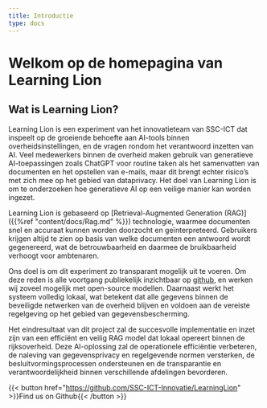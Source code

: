 ```yaml
---
title: Introductie
type: docs
---
```


# Welkom op de homepagina van Learning Lion

## Wat is Learning Lion?
Learning Lion is een experiment van het innovatieteam van SSC-ICT dat inspeelt op de groeiende behoefte aan AI-tools binnen overheidsinstellingen, en de vragen rondom het verantwoord inzetten van AI. Veel medewerkers binnen de overheid maken gebruik van generatieve AI-toepassingen zoals ChatGPT voor routine taken als het samenvatten van documenten en het opstellen van e-mails, maar dit brengt echter risico’s met zich mee op het gebied van dataprivacy. Het doel van Learning Lion is om te onderzoeken hoe generatieve AI op een veilige manier kan worden ingezet.

Learning Lion is gebaseerd op [Retrieval-Augmented Generation (RAG)]({{%ref "content/docs/Rag.md" %}}) technologie, waarmee documenten snel en accuraat kunnen worden doorzocht en geïnterpreteerd. Gebruikers krijgen altijd te zien op basis van welke documenten een antwoord wordt gegenereerd, wat de betrouwbaarheid en daarmee de bruikbaarheid verhoogt voor ambtenaren. 

Ons doel is om dit experiment zo transparant mogelijk uit te voeren. Om deze reden is alle voortgang publiekelijk inzichtbaar op [github](https://github.com/SSC-ICT-Innovatie/LearningLion}), en werken wij zoveel mogelijk met open-source modellen. Daarnaast werkt het systeem volledig lokaal, wat betekent dat alle gegevens binnen de beveiligde netwerken van de overheid blijven en voldoen aan de vereiste regelgeving op het gebied van gegevensbescherming.

Het eindresultaat van dit project zal de succesvolle implementatie en inzet zijn van een efficiënt en veilig RAG model dat lokaal opereert binnen de rijksoverheid. Deze AI-oplossing zal de operationele efficiëntie verbeteren, de naleving van gegevensprivacy en regelgevende normen versterken, de besluitvormingsprocessen ondersteunen en de transparantie en verantwoordelijkheid binnen verschillende afdelingen bevorderen.


{{< button href="https://github.com/SSC-ICT-Innovatie/LearningLion" >}}Find us on Github{{< /button >}}
 
